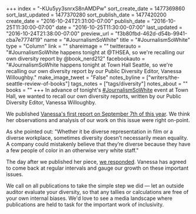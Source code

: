 +++
index = "-KUu5yy3snrxS8nAMDPw"
sort_create_date = 1477369860
sort_last_updated = 1477370280
sort_publish_date = 1477420200
create_date = "2016-10-24T21:31:00-07:00"
publish_date = "2016-10-25T11:30:00-07:00"
date = "2016-10-25T11:30:00-07:00"
last_updated = "2016-10-24T21:38:00-07:00"
preview_url = "f3b80fbd-462d-d54b-9941-cba7e7774f19"
name = "#JournalismSoWhite"
title = "#JournalismSoWhite"
type = "Column"
link = ""
shareimage = ""
twitterauto = "#JournalismSoWhite happens tonight at @THSEA, so we're recalling our own diversity report by @book_nerd212"
facebookauto = "#JournalismSoWhite happens tonight at Town Hall Seattle, so we're recalling our own diversity report by our Public Diversity Editor, Vanessa Willoughby."
make_image_tweet = "False"
notes_byline = ["writers/the-seattle-review-of-books"]
tags_notes = ["tags/diversity"]
notes_about = ""
books = ""
+++
In advance of tonight's [#JournalismSoWhite](https://townhallseattle.org/event/journalismsowhite/) event at Town Hall, we wanted to recall our own diversity reports, written by our Public Diversity Editor, Vanessa Willoughby. 

We published [Vanessa's first report on September 7th of this year](http://www.seattlereviewofbooks.com/notes/2016/09/07/public-diversity-editor-report-1-september-2016/). We think her observations and analysis of our work on this issue were right on-point. 

As she pointed out: "Whether it be diverse representation in film or a diverse workplace, sometimes diversity doesn’t necessarily mean equality. A company could mistakenly believe that they’re diverse because they have a few people of color in an otherwise very white staff."

The day after we published her piece, [we responded](http://www.seattlereviewofbooks.com/notes/2016/09/08/our-response-to-the-public-diversity-editor-report-1-september-2016/). Vanessa has agreed to come back at regular intervals and gauge our growth on these important issues.

We call on all publications to take the simple step we did — let an outside auditor evaluate your diversity, so that any tallies or calculations are free of your own internal biases. We'd love to see a media landscape where publications are held to task for the important work of inclusivity.